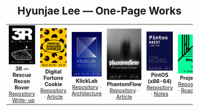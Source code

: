 <h1 align="center">Hyunjae Lee — One-Page Works</h1>

<table>
  <tr>
    <td align="center" width="150">
      <a href="https://github.com/At-this-moment"><img src="./assets/posters/3r.png" alt="3R – Rescue Recon Rover" width="150"></a><br/>
      <strong>3R — Rescue Recon Rover</strong><br/>
      <a href="<!-- 리포 링크 -->">Repository</a> · <a href="<!-- 글 링크 -->">Write-up</a>
    </td>
    <td align="center" width="150">
      <a href="https://github.com/At-this-moment"><img src="./assets/posters/digital-fortune-cookie.png" alt="Digital Fortune Cookie" width="150"></a><br/>
      <strong>Digital Fortune Cookie</strong><br/>
      <a href="<!-- 리포 링크 -->">Repository</a> · <a href="<!-- 글 링크 -->">Article</a>
    </td>
    <td align="center" width="150">
      <a href="https://github.com/At-this-moment/KlickLab"><img src="./assets/posters/klicklab.png" alt="KlickLab" width="150"></a><br/>
      <strong>KlickLab</strong><br/>
      <a href="https://github.com/At-this-moment/KlickLab">Repository</a> · <a href="<!-- 글 링크 -->">Architecture</a>
    </td>
    <td align="center" width="150">
      <a href="https://github.com/At-this-moment/PhantomFlow"><img src="./assets/posters/phantomflow.png" alt="PhantomFlow" width="150"></a><br/>
      <strong>PhantomFlow</strong><br/>
      <a href="https://github.com/At-this-moment/PhantomFlow">Repository</a> · <a href="<!-- 글 링크 -->">Article</a>
    </td>
    <td align="center" width="150">
      <a href="https://github.com/At-this-moment/PintOS"><img src="./assets/posters/pintos.png" alt="PintOS (x86-64)" width="150"></a><br/>
      <strong>PintOS (x86-64)</strong><br/>
      <a href="https://github.com/At-this-moment/PintOS">Repository</a> · <a href="<!-- 글 링크 -->">Notes</a>
    </td>
    <td align="center" width="150">
      <a href="https://github.com/At-this-moment"><img src="./assets/posters/project-l.png" alt="Project L" width="150"></a><br/>
      <strong>Project L</strong><br/>
      <a href="<!-- 리포 링크 -->">Repository</a> · <a href="<!-- 글 링크 -->">Roadmap</a>
    </td>
  </tr>
</table>
